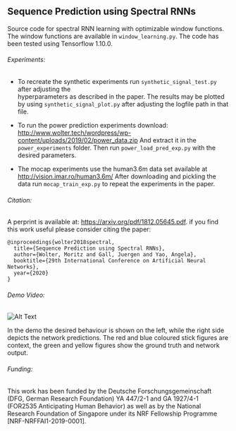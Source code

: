 Sequence Prediction using Spectral RNNs
------------------------------------
Source code for spectral RNN learning with optimizable window functions.
The window functions are available in `window_learning.py`.
The code has been tested using Tensorflow 1.10.0.

###### Experiments:

 - To recreate the synthetic experiments run `synthetic_signal_test.py` after adjusting the   
   hyperparameters as described in the paper.
   The results may be plotted by using `synthetic_signal_plot.py` after adjusting the logfile path in that file.

 - To run the power prediction experiments download:
   http://www.wolter.tech/wordpress/wp-content/uploads/2019/02/power_data.zip
   And extract it in the `power_experiments` folder. Then run `power_load_pred_exp.py`
   with the desired parameters.

 - The mocap experiments use the human3.6m data set available at
   http://vision.imar.ro/human3.6m/
   After downloading and pickling the data run `mocap_train_exp.py` to repeat the experiments
   in the paper.
 

###### Citation:
A perprint is available at: https://arxiv.org/pdf/1812.05645.pdf. if you find this work useful please consider citing the paper:
```
@inproceedings{wolter2018spectral,
  title={Sequence Prediction using Spectral RNNs},
  author={Wolter, Moritz and Gall, Juergen and Yao, Angela},
  booktitle={29th International Conference on Artificial Neural Networks},
  year={2020}
}
```

###### Demo Video:
![Alt Text](demo.gif)

In the demo the desired behaviour is shown on the left, while the right side depicts the network predictions.
The red and blue coloured stick figures are context, the green and yellow figures show the ground truth and 
network output.

###### Funding:
This work has been funded by the Deutsche Forschungsgemeinschaft (DFG, German Research Foundation) YA 447/2-1 and GA 1927/4-1 (FOR2535 Anticipating Human Behavior) as well as by the National Research Foundation of Singapore under its NRF Fellowship Programme [NRF-NRFFAI1-2019-0001].

